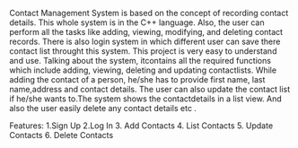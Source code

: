 Contact Management System is based on the concept of recording contact details. This whole system is in the C++ language. Also, the user can perform all the tasks like adding, viewing, modifying, and deleting contact records. There is also login system in which different user can save there contact list throught this system.
This  project is very easy to understand and use. Talking about the system, itcontains all the required functions which include adding, viewing, deleting and updating contactlists. While adding the contact of a person, he/she has to provide first name, last name,address and contact details. The user can also update the contact list if he/she wants to.The system shows the contactdetails in a list view. And also the user easily delete any contact details etc .

Features:
1.Sign Up
2.Log In
3. Add Contacts
4. List Contacts
5. Update Contacts
6. Delete Contacts
